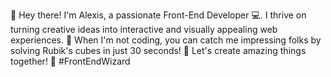 👋 Hey there! I'm Alexis, a passionate Front-End Developer 💻. 
I thrive on turning creative ideas into interactive and visually appealing web experiences. 
🚀 When I'm not coding, you can catch me impressing folks by solving Rubik's cubes in just 30 seconds! 
🧩 Let's create amazing things together! 🌟 #FrontEndWizard
